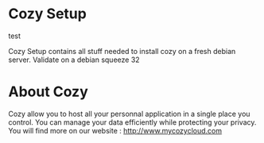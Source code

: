 # Cozy Setup
test

Cozy Setup contains all stuff needed to install cozy on a fresh debian server.
Validate on a debian squeeze 32


# About Cozy

Cozy allow you to host all your personnal application in a single place you 
control. 
You can manage your data efficiently while protecting your privacy.
You will find more on our website : http://www.mycozycloud.com
